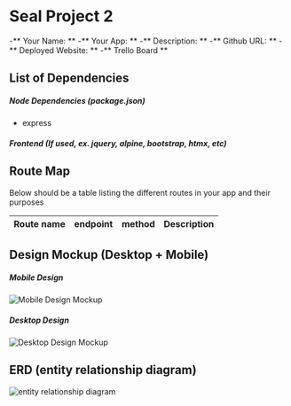 # Seal Project 2

-** Your Name: **
-** Your App: **
-** Description: **
-** Github URL: **
-** Deployed Website: **
-** Trello Board **

## List of Dependencies

##### Node Dependencies (package.json)

- express

##### Frontend (If used, ex. jquery, alpine, bootstrap, htmx, etc)

## Route Map

Below should be a table listing the different routes in your app and their purposes

Route name | endpoint | method | Description|
|----------|----------|--------|------------|

## Design Mockup (Desktop + Mobile)

##### Mobile Design

![Mobile Design Mockup](./url-to-picture.jpg)

##### Desktop Design

![Desktop Design Mockup](./url-to-picture.jpg)

## ERD (entity relationship diagram)

![entity relationship diagram](./url-to-picture.jpg)

